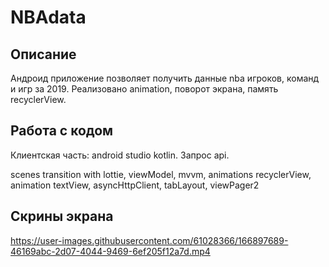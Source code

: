 # NBAdata

## Описание 
Андроид приложение позволяет получить данные nba игроков, команд и игр за 2019.
Реализовано animation, поворот экрана, память recyclerView.

## Работа с кодом 
Клиентская часть: android studio kotlin. Запрос api.

scenes transition with lottie,
viewModel, 
mvvm, 
animations recyclerView,
animation textView,
asyncHttpClient,
tabLayout, viewPager2

## Скрины экрана 

https://user-images.githubusercontent.com/61028366/166897689-46169abc-2d07-4044-9469-6ef205f12a7d.mp4
